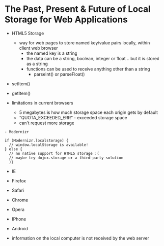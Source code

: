 # The Past, Present & Future of Local Storage for Web Applications

- HTML5 Storage
  - way for web pages to store named key/value pairs locally, within client web browser
    - the named key is a string
    - the data can be a string, boolean, integer or float .. but it is stored as a string
    - functions can be used to receive anything other than a string
      -  parseInt() or parseFloat()

- setItem()
- getItem()

- limitations in current browsers 
  - 5 megabytes is how much storage space each origin gets by default
  - “QUOTA_EXCEEDED_ERR” - exceeded storage space
  - can't request more storage

```
- Modernizr

if (Modernizr.localstorage) {
  // window.localStorage is available!
} else {
  // no native support for HTML5 storage :(
  // maybe try dojox.storage or a third-party solution
  )}
```
- IE
- Firefox
- Safari
- Chrome
- Opera
- IPhone
- Android


- information on the local computer is not received by the web server

